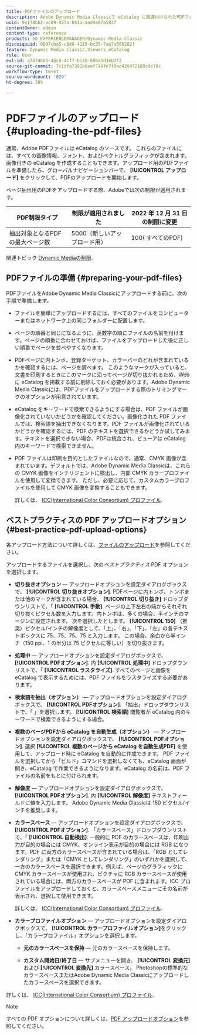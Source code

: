 ```yaml
---
title: PDFファイルのアップロード
description: Adobe Dynamic Media Classicで eCatalog に関連付けられたPDFファイルをアップロードする方法を説明します。
uuid: 9e178bb2-ac09-427a-b61a-aad4e87a5837
contentOwner: admin
content-type: reference
products: SG_EXPERIENCEMANAGER/Dynamic-Media-Classic
discoiquuid: 0097cba5-c886-4115-bc35-7ae7a500202f
feature: Dynamic Media Classic,Viewers,eCatalog
role: User
exl-id: a787d6b5-48c8-4cf7-b136-60ba3d3eb2f2
source-git-commit: 7c1dfa7382b6eaf746fe7f0ac426472180c0c70c
workflow-type: tm+mt
source-wordcount: '829'
ht-degree: 38%

---
```


# PDFファイルのアップロード{#uploading-the-pdf-files}

通常、Adobe PDFファイルは eCatalog のソースです。 これらのファイルには、すべての画像情報、フォント、およびベクトルグラフィックが含まれます。 画像付きの eCatalog を作成することもできます。アップロード用のPDFファイルを準備したら、グローバルナビゲーションバーで、 **[!UICONTROL アップロード]** をクリックして、PDFのアップロードを開始します。

ページ抽出用のPDFをアップロードする際、Adobeでは次の制限が適用されます。

| PDF制限タイプ | 制限が適用されました | 2022 年 12 月 31 日の制限に変更 |
| --- | --- | --- |
| 抽出対象となるPDFの最大ページ数 | 5000（新しいアップロード用） | 100( すべてのPDF) |

関連トピック [Dynamic Mediaの制限](/help/limitations.md).

## PDFファイルの準備 {#preparing-your-pdf-files}

PDFファイルをAdobe Dynamic Media Classicにアップロードする前に、次の手順で準備します。

* ファイルを簡単にアップロードするには、すべてのファイルをコンピューターまたはネットワーク上の同じフォルダーに配置します。
* ページの順番と同じになるように、英数字の順にファイルの名前を付けます。ページの順番に合わせておけば、ファイルをアップロードした後に正しい順番でページを並べやすくなります。
* PDFページに内トンボ、登録ターゲット、カラーバーのどれが含まれているかを確認するには、ページを調べます。 このようなマークが入っていると、文書を印刷するときにこのマークに沿ってページが切り抜かれるため、Web に eCatalog を掲載する前に削除しておく必要があります。Adobe Dynamic Media Classicには、PDFファイルをアップロードする際のトリミングマークのオプションが用意されています。
* eCatalog をキーワードで検索できるようにする場合は、PDF ファイルが画像化されていないかどうかを確認してください。画像化された PDF ファイルでは、検索語を抽出できなくなります。PDF ファイルが画像化されているかどうかを確認するには、PDF のテキストを選択できるかどうか試してみます。テキストを選択できない場合、PDFは統合され、ビューアは eCatalog 内のキーワードで検索できません。
* PDF ファイルは印刷を目的としたファイルなので、通常、CMYK 画像が含まれています。デフォルトでは、Adobe Dynamic Media Classicは、これらの CMYK 画像をインテリジェントに検出し、内部 CMYK カラープロファイルを使用して変換できます。 ただし、必要に応じて、カスタムカラープロファイルを使用して CMYK 画像を変換することもできます。

   詳しくは、 [ICC(International Color Consortium) プロファイル](icc-profiles.md#icc_profiles).

## ベストプラクティスの PDF アップロードオプション {#best-practice-pdf-upload-options}

各アップロード方法について詳しくは、[ファイルのアップロード](uploading-files.md#uploading_your_files)を参照してください。

アップロードするファイルを選択し、次の&#x200B;*ベストプラクティス* PDF オプションを選択します。

* **切り抜きオプション**  — アップロードオプションを設定ダイアログボックスで、 **[!UICONTROL 切り抜きオプション]**. PDFページに内トンボ、トンボまたは他のマークが含まれている場合、 **[!UICONTROL 切り抜き]** ドロップダウンリストで、「 **[!UICONTROL 手動]**. ページの上下左右の端からそれぞれ切り抜くピクセル数を入力します。内トンボは、多くの場合、半インチのマージンに設定されます。 次を選択したとします。 **[!UICONTROL 150]** （推奨）ピクセル/インチの解像度として、「上」、「右」、「下」、「左」の各テキストボックスに 75、75、75、75 と入力します。 この場合、余白から半インチ（150 ppi、1 の半分は 75 ピクセルに等しい）を切り抜きます。

* **処理中**  — アップロードオプションを設定ダイアログボックスで、 **[!UICONTROL PDFオプション]**. 内 **[!UICONTROL 処理中]** ドロップダウンリストで、「 **[!UICONTROL ラスタライズ]**. すべてのページと画像を eCatalog で表示するためには、PDF ファイルをラスタライズする必要があります。

* **検索語を抽出（オプション）**  — アップロードオプションを設定ダイアログボックスで、 **[!UICONTROL PDFオプション]**. 「抽出」ドロップダウンリストで、「 」を選択します。 **[!UICONTROL 検索語]** 閲覧者が eCatalog 内のキーワードで検索できるようにする場合。

* **複数のページPDFから eCatalog を自動生成（オプション）**  — アップロードオプションを設定ダイアログボックスで、 **[!UICONTROL PDFオプション]**. 選択 **[!UICONTROL 複数のページから eCatalog を自動生成PDF]** を使用して、アップロード時に eCatalog を自動的に作成できます。 PDF ファイルを選択してから「ビルド」コマンドを選択しなくても、eCatalog 画面が開き、eCatalog で作業できるようになります。eCatalog の名前は、PDF ファイルの名前をもとに付けられます。

* **解像度**  — アップロードオプションを設定ダイアログボックスで、 **[!UICONTROL PDFオプション]**. 内 **[!UICONTROL 解像度]** テキストフィールドに値を入力します。 Adobe Dynamic Media Classicは 150 ピクセル/インチを推奨します。

* **カラースペース**  — アップロードオプションを設定ダイアログボックスで、 **[!UICONTROL PDFオプション]**. 「カラースペース」ドロップダウンリストで、「 **[!UICONTROL 自動検出]**. 一般的に PDF のカラースペースは、印刷出力が目的の場合には CMYK、オンライン表示が目的の場合には RGB になります。PDF に両方のカラースペースが含まれている場合は、「RGB としてレンダリング」または「CMYK としてレンダリング」のいずれかを選択して、一方のカラースペースを選択できます。例えば、ページのグラフィックに CMYK カラースペースが使用され、ピクチャに RGB カラースペースが使用されている場合には、両方のカラースペースが PDF に含まれます。ICC プロファイルをアップロードしておくと、カラースペースメニューにその名前が表示され、選択して使用できます。

   詳しくは、 [ICC(International Color Consortium) プロファイル](/help/icc-profiles.md).

* **カラープロファイルオプション**  — アップロードオプションを設定ダイアログボックスで、 **[!UICONTROL カラープロファイルオプション]**&#x200B;をクリックし、「カラープロファイル」オプションを選択します。

   * **元のカラースペースを保持**  — 元のカラースペースを保持します。

   * **カスタム開始日/終了日**  — サブメニューを開き、 **[!UICONTROL 変換元]** および **[!UICONTROL 変換先]** カラースペース。 Photoshopの標準的なカラースペースまたはAdobe Dynamic Media Classicにアップロードしたカラースペースを選択できます。

<!-- * **Convert To SRGB** - Converts to SRGB (Standard Red Green Blue). SRGB is the recommended color space for displaying images on web pages. -->

詳しくは、 [ICC(International Color Consortium) プロファイル](icc-profiles.md#icc_profiles).

>[!NOTE]
>
>すべての PDF オプションについて詳しくは、[PDF アップロードオプション](pdfs.md#pdf_upload_options)を参照してください。

